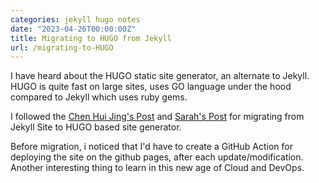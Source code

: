 ```yaml
---
categories: jekyll hugo notes
date: "2023-04-26T00:00:00Z"
title: Migrating to HUGO from Jekyll
url: /migrating-to-HUGO
---
```


I have heard about the HUGO static site generator, an alternate to Jekyll.
HUGO is quite fast on large sites, uses GO language under the hood compared to Jekyll which uses ruby gems.

I followed the [Chen Hui Jing's Post](https://chenhuijing.com/blog/migrating-from-jekyll-to-hugo/) and [Sarah's Post](https://www.sarasoueidan.com/blog/jekyll-ghpages-to-hugo-netlify/) for migrating from Jekyll Site to HUGO based site generator.

Before migration, i noticed that I'd have to create a GitHub Action for deploying the site on the github pages, after each update/modification. Another interesting thing to learn in this new age of Cloud and DevOps.


